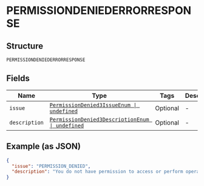 
# PERMISSIONDENIEDERRORRESPONSE

## Structure

`PERMISSIONDENIEDERRORRESPONSE`

## Fields

| Name | Type | Tags | Description |
|  --- | --- | --- | --- |
| `issue` | [`PermissionDenied3IssueEnum \| undefined`](../../doc/models/permission-denied-3-issue-enum.md) | Optional | - |
| `description` | [`PermissionDenied3DescriptionEnum \| undefined`](../../doc/models/permission-denied-3-description-enum.md) | Optional | - |

## Example (as JSON)

```json
{
  "issue": "PERMISSION_DENIED",
  "description": "You do not have permission to access or perform operations on this resource."
}
```

